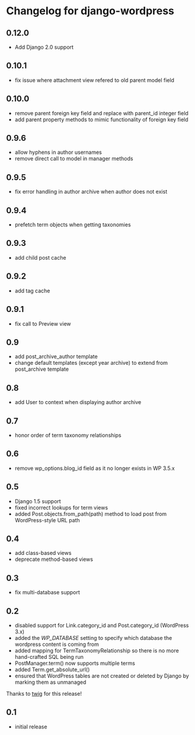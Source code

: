 # Changelog for django-wordpress

## 0.12.0

* Add Django 2.0 support


## 0.10.1

* fix issue where attachment view refered to old parent model field

## 0.10.0

* remove parent foreign key field and replace with parent_id integer field
* add parent property methods to mimic functionality of foreign key field

## 0.9.6

* allow hyphens in author usernames
* remove direct call to model in manager methods

## 0.9.5

* fix error handling in author archive when author does not exist

## 0.9.4

* prefetch term objects when getting taxonomies

## 0.9.3

* add child post cache

## 0.9.2

* add tag cache

## 0.9.1

* fix call to Preview view

## 0.9

* add post_archive_author template
* change default templates (except year archive) to extend from post_archive template

## 0.8

* add User to context when displaying author archive

## 0.7

* honor order of term taxonomy relationships

## 0.6

* remove wp_options.blog_id field as it no longer exists in WP 3.5.x

## 0.5

* Django 1.5 support
* fixed incorrect lookups for term views
* added Post.objects.from_path(path) method to load post from WordPress-style URL path

## 0.4

* add class-based views
* deprecate method-based views

## 0.3

* fix multi-database support

## 0.2

* disabled support for Link.category_id and Post.category_id (WordPress 3.x)
* added the *WP_DATABASE* setting to specify which database the wordpress content is coming from
* added mapping for TermTaxonomyRelationship so there is no more hand-crafted SQL being run
* PostManager.term() now supports multiple terms
* added Term.get_absolute_url()
* ensured that WordPress tables are not created or deleted by Django by marking them as unmanaged

Thanks to [twig](https://github.com/twig) for this release!

## 0.1

*   initial release
